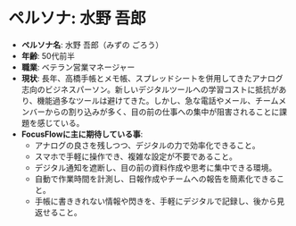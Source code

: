 # ペルソナ: 水野 吾郎

- **ペルソナ名**: 水野 吾郎（みずの ごろう）
- **年齢**: 50代前半
- **職業**: ベテラン営業マネージャー
- **現状**: 長年、高橋手帳とメモ帳、スプレッドシートを併用してきたアナログ志向のビジネスパーソン。新しいデジタルツールへの学習コストに抵抗があり、機能過多なツールは避けてきた。しかし、急な電話やメール、チームメンバーからの割り込みが多く、目の前の仕事への集中が阻害されることに課題を感じている。
- **FocusFlowに主に期待している事**:
  - アナログの良さを残しつつ、デジタルの力で効率化できること。
  - スマホで手軽に操作でき、複雑な設定が不要であること。
  - デジタル通知を遮断し、目の前の資料作成や思考に集中できる環境。
  - 自動で作業時間を計測し、日報作成やチームへの報告を簡素化できること。
  - 手帳に書ききれない情報や閃きを、手軽にデジタルで記録し、後から見返せること。
